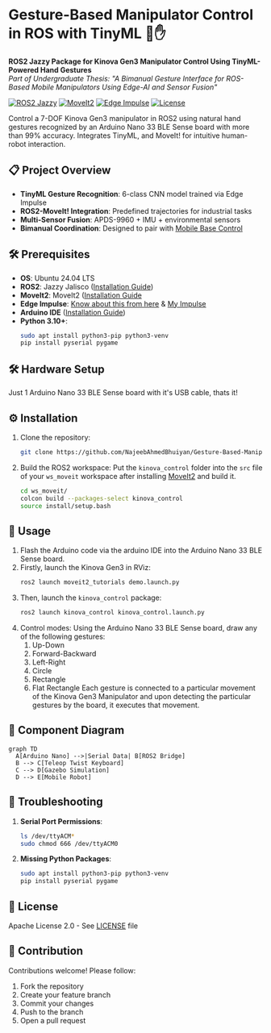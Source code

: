 # Gesture-Based Manipulator Control in ROS with TinyML 🤖✋

**ROS2 Jazzy Package for Kinova Gen3 Manipulator Control Using TinyML-Powered Hand Gestures**  
*Part of Undergraduate Thesis: "A Bimanual Gesture Interface for ROS-Based Mobile Manipulators Using Edge-AI and Sensor Fusion"*

[![ROS2 Jazzy](https://img.shields.io/badge/ROS2-Jazzy-%23C5221F)](https://docs.ros.org/en/jazzy/)
[![MoveIt2](https://img.shields.io/badge/MoveIt2-%23C5221F)](https://moveit.picknik.ai/main/doc/tutorials/getting_started/getting_started.html)
[![Edge Impulse](https://img.shields.io/badge/Edge_Impulse-Project-FF6F00)](https://studio.edgeimpulse.com/public/646751/live)
[![License](https://img.shields.io/badge/License-Apache_2.0-blue.svg)](https://opensource.org/licenses/Apache-2.0)

Control a 7-DOF Kinova Gen3 manipulator in ROS2 using natural hand gestures recognized by an Arduino Nano 33 BLE Sense board with more than 99% accuracy. Integrates TinyML, and MoveIt! for intuitive human-robot interaction.

## 📋 Project Overview
- **TinyML Gesture Recognition**: 6-class CNN model trained via Edge Impulse
- **ROS2-MoveIt! Integration**: Predefined trajectories for industrial tasks
- **Multi-Sensor Fusion**: APDS-9960 + IMU + environmental sensors
- **Bimanual Coordination**: Designed to pair with [Mobile Base Control](https://github.com/NajeebAhmedBhuiyan/Gesture-Based-Mobile-Robot-Control-in-ROS)

## 🛠️ Prerequisites
- **OS**: Ubuntu 24.04 LTS
- **ROS2**: Jazzy Jalisco ([Installation Guide](https://docs.ros.org/en/jazzy/Installation.html))
- **MoveIt2**: MoveIt2 ([Installation Guide](https://moveit.picknik.ai/main/doc/tutorials/getting_started/getting_started.html)
- **Edge Impulse**: [Know about this from here](https://edgeimpulse.com) & [My Impulse](https://studio.edgeimpulse.com/public/646751/live)
- **Arduino IDE** ([Installation Guide](https://www.arduino.cc/en/software))
- **Python 3.10+**:
  ```bash
  sudo apt install python3-pip python3-venv
  pip install pyserial pygame
  ```

## 🛠️ Hardware Setup 
Just 1 Arduino Nano 33 BLE Sense board with it's USB cable, thats it!

## ⚙️ Installation
1. Clone the repository:
   ```bash
   git clone https://github.com/NajeebAhmedBhuiyan/Gesture-Based-Manipulator-Control-in-ROS-with-TinyML.git
   ```
2. Build the ROS2 workspace:
   Put the `kinova_control` folder into the `src` file of your `ws_moveit` workspace after installing [MoveIt2](https://moveit.picknik.ai/main/doc/tutorials/getting_started/getting_started.html) and build it.
   ```bash
   cd ws_moveit/
   colcon build --packages-select kinova_control
   source install/setup.bash
   ```

## 🚀 Usage
1. Flash the Arduino code via the arduino IDE into the Arduino Nano 33 BLE Sense board.
2. Firstly, launch the Kinova Gen3 in RViz:
   ```bash
   ros2 launch moveit2_tutorials demo.launch.py
   ```
3. Then, launch the `kinova_control` package:
   ```bash
   ros2 launch kinova_control kinova_control.launch.py
   ```
4. Control modes:
   Using the Arduino Nano 33 BLE Sense board, draw any of the following gestures:
   1. Up-Down
   2. Forward-Backward
   3. Left-Right
   4. Circle
   5. Rectangle
   6. Flat Rectangle
  Each gesture is connected to a particular movement of the Kinova Gen3 Manipulator and upon detecting the particular gestures by the board, it executes that movement.  

## 🧩 Component Diagram
```mermaid
graph TD
  A[Arduino Nano] -->|Serial Data| B[ROS2 Bridge]
  B --> C[Teleop Twist Keyboard]
  C --> D[Gazebo Simulation]
  D --> E[Mobile Robot]
```

## 🚨 Troubleshooting
1. **Serial Port Permissions**:
   ```bash
   ls /dev/ttyACM*
   sudo chmod 666 /dev/ttyACM0
   ```
2. **Missing Python Packages**:
   ```bash
   sudo apt install python3-pip python3-venv
   pip install pyserial pygame
   ```

## 📜 License
Apache License 2.0 - See [LICENSE](LICENSE) file

## 🙌 Contribution
Contributions welcome! Please follow:
1. Fork the repository
2. Create your feature branch
3. Commit your changes
4. Push to the branch
5. Open a pull request




